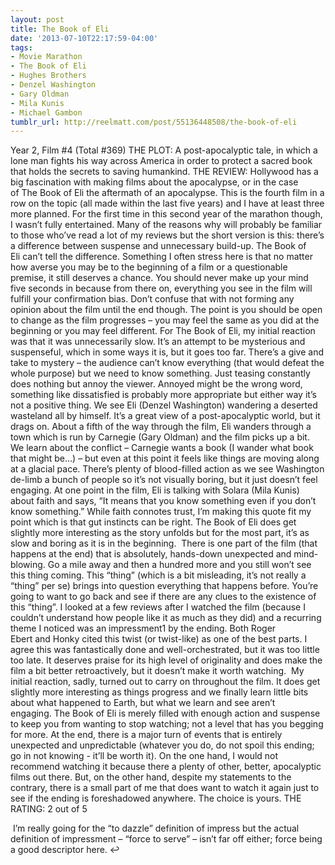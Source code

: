 ```yaml
---
layout: post
title: The Book of Eli
date: '2013-07-10T22:17:59-04:00'
tags:
- Movie Marathon
- The Book of Eli
- Hughes Brothers
- Denzel Washington
- Gary Oldman
- Mila Kunis
- Michael Gambon
tumblr_url: http://reelmatt.com/post/55136448508/the-book-of-eli
---
```



Year 2, Film #4 (Total #369)
THE PLOT: A post-apocalyptic tale, in which a lone man fights his way across America in order to protect a sacred book that holds the secrets to saving humankind.
THE REVIEW: Hollywood has a big fascination with making films about the apocalypse, or in the case of The Book of Eli the aftermath of an apocalypse. This is the fourth film in a row on the topic (all made within the last five years) and I have at least three more planned. For the first time in this second year of the marathon though, I wasn’t fully entertained. Many of the reasons why will probably be familiar to those who’ve read a lot of my reviews but the short version is this: there’s a difference between suspense and unnecessary build-up. The Book of Eli can’t tell the difference.
Something I often stress here is that no matter how averse you may be to the beginning of a film or a questionable premise, it still deserves a chance. You should never make up your mind five seconds in because from there on, everything you see in the film will fulfill your confirmation bias. Don’t confuse that with not forming any opinion about the film until the end though. The point is you should be open to change as the film progresses – you may feel the same as you did at the beginning or you may feel different. For The Book of Eli, my initial reaction was that it was unnecessarily slow. It’s an attempt to be mysterious and suspenseful, which in some ways it is, but it goes too far. There’s a give and take to mystery – the audience can’t know everything (that would defeat the whole purpose) but we need to know something. Just teasing constantly does nothing but annoy the viewer. Annoyed might be the wrong word, something like dissatisfied is probably more appropriate but either way it’s not a positive thing.
We see Eli (Denzel Washington) wandering a deserted wasteland all by himself. It’s a great view of a post-apocalyptic world, but it drags on. About a fifth of the way through the film, Eli wanders through a town which is run by Carnegie (Gary Oldman) and the film picks up a bit. We learn about the conflict – Carnegie wants a book (I wander what book that might be…) – but even at this point it feels like things are moving along at a glacial pace. There’s plenty of blood-filled action as we see Washington de-limb a bunch of people so it’s not visually boring, but it just doesn’t feel engaging. At one point in the film, Eli is talking with Solara (Mila Kunis) about faith and says, “It means that you know something even if you don’t know something.” While faith connotes trust, I’m making this quote fit my point which is that gut instincts can be right. The Book of Eli does get slightly more interesting as the story unfolds but for the most part, it’s as slow and boring as it is in the beginning. 
There is one part of the film (that happens at the end) that is absolutely, hands-down unexpected and mind-blowing. Go a mile away and then a hundred more and you still won’t see this thing coming. This “thing” (which is a bit misleading, it’s not really a “thing” per se) brings into question everything that happens before. You’re going to want to go back and see if there are any clues to the existence of this “thing”. I looked at a few reviews after I watched the film (because I couldn’t understand how people like it as much as they did) and a recurring theme I noticed was an impressment1 by the ending. Both Roger Ebert and Honky cited this twist (or twist-like) as one of the best parts. I agree this was fantastically done and well-orchestrated, but it was too little too late. It deserves praise for its high level of originality and does make the film a bit better retroactively, but it doesn’t make it worth watching. 
My initial reaction, sadly, turned out to carry on throughout the film. It does get slightly more interesting as things progress and we finally learn little bits about what happened to Earth, but what we learn and see aren’t engaging. The Book of Eli is merely filled with enough action and suspense to keep you from wanting to stop watching; not a level that has you begging for more. At the end, there is a major turn of events that is entirely unexpected and unpredictable (whatever you do, do not spoil this ending; go in not knowing - it’ll be worth it). On the one hand, I would not recommend watching it because there a plenty of other, better, apocalyptic films out there. But, on the other hand, despite my statements to the contrary, there is a small part of me that does want to watch it again just to see if the ending is foreshadowed anywhere. The choice is yours.
THE RATING: 2 out of 5

 I’m really going for the “to dazzle” definition of impress but the actual definition of impressment – “force to serve” – isn’t far off either; force being a good descriptor here. ↩


